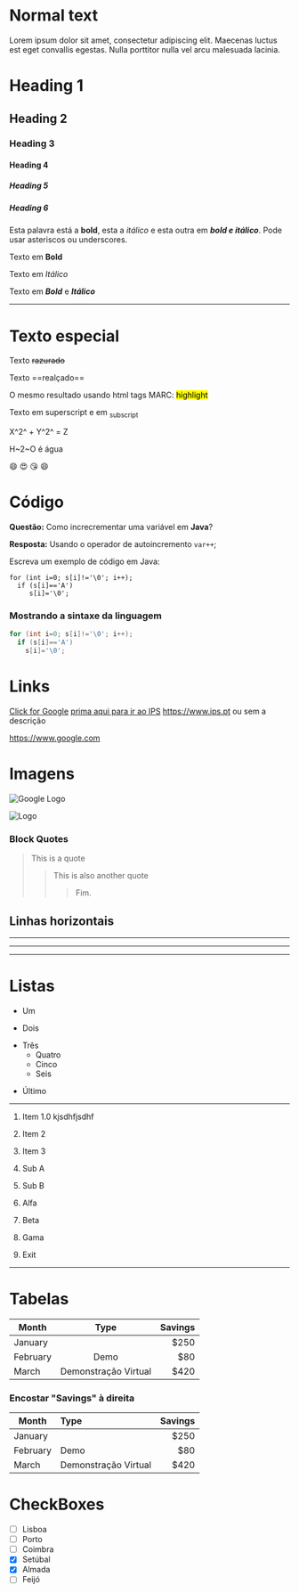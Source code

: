 
# Normal text

Lorem ipsum dolor sit amet, consectetur adipiscing elit. Maecenas luctus  est eget convallis egestas. Nulla porttitor nulla vel arcu malesuada lacinia.

# Heading 1
## Heading 2
### Heading 3
#### Heading 4
##### Heading 5
##### Heading 6

Esta palavra está a **bold**, esta a _itálico_ e esta outra em ***bold e itálico***. Pode usar asteriscos ou underscores.

Texto em **Bold**

Texto em *Itálico*

Texto em ***Bold*** e ___Itálico___

***

# Texto especial

Texto ~~razurado~~

Texto ==realçado==

O mesmo resultado usando html tags MARC: <mark>highlight</mark> 

Texto em <super>superscript</supper> e em <sub>subscript</sub>

X^2^ + Y^2^ = Z

H~2~O é água

:smile: :heart_eyes: :kissing_heart:
😄

# Código

**Questão:** Como increcrementar uma variável em **Java**?

**Resposta:** Usando o operador de autoincremento `var++`;

Escreva um exemplo de código em Java:

```
for (int i=0; s[i]!='\0'; i++);
  if (s[i]=='A')
     s[i]='\0';
```

### Mostrando a sintaxe da linguagem
```java
for (int i=0; s[i]!='\0'; i++);
  if (s[i]=='A')
    s[i]='\0';
```

# Links

[Click for Google](https://www.google.com)
[prima aqui para ir ao IPS](https://www.ips.pt)
<https://www.ips.pt>
ou sem a descrição

<https://www.google.com>

# Imagens

![Google Logo](https://api.freelogodesign.org/assets/blog/img/201811071357423762013.png)

![Logo](https://api.freelogodesign.org/assets/blog/img/201811071357423762013.png)

### Block Quotes

> This is a quote
>> This is also another quote
>>> Fim.

## Linhas horizontais

***

---

___

# Listas

* Um
+ Dois
- Três
    * Quatro
	+ Cinco
	+ Seis

+ Último

---

1. Item 1.0 kjsdhfjsdhf

2. Item 2

3. Item 3

1. Sub A

2. Sub B

1. Alfa

2. Beta

3. Gama

4. Exit

---

# Tabelas

| Month      | Type | Savings |
|  --- |  :---: | -----:   |
| January |    |$250       |
| February | Demo| $80 |
| March | Demonstração Virtual | $420 |

### Encostar "Savings" à direita

| Month | Type | Savings |
|  --------  |  :--- | -----:  |
| January | |$250 |
| February | Demo| $80 |
| March | Demonstração Virtual | $420 |

# CheckBoxes

- [ ] Lisboa
- [ ] Porto
- [ ] Coimbra
- [x] Setúbal
- [x] Almada
- [ ] Feijó
